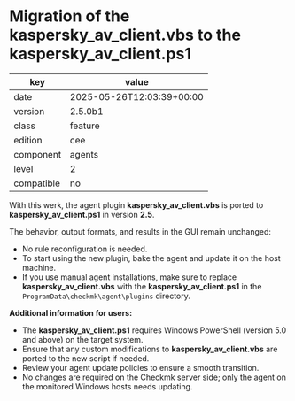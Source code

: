 [//]: # (werk v2)
# Migration of the kaspersky_av_client.vbs to the kaspersky_av_client.ps1

key        | value
---------- | ---
date       | 2025-05-26T12:03:39+00:00
version    | 2.5.0b1
class      | feature
edition    | cee
component  | agents
level      | 2
compatible | no

With this werk, the agent plugin **kaspersky_av_client.vbs** is ported to **kaspersky_av_client.ps1**
in version **2.5**.

The behavior, output formats, and results in the GUI remain unchanged:

- No rule reconfiguration is needed.
- To start using the new plugin, bake the agent and update it on the host machine.
- If you use manual agent installations, make sure to replace **kaspersky_av_client.vbs**
  with the **kaspersky_av_client.ps1** in the `ProgramData\checkmk\agent\plugins` directory.

**Additional information for users:**

- The **kaspersky_av_client.ps1** requires Windows PowerShell (version 5.0 and above) on the
  target system.
- Ensure that any custom modifications to **kaspersky_av_client.vbs** are ported to the new
  script if needed.
- Review your agent update policies to ensure a smooth transition.
- No changes are required on the Checkmk server side; only the agent on the monitored
  Windows hosts needs updating.
